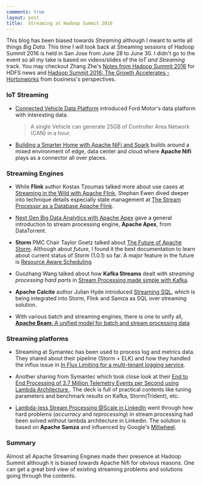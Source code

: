 ```yaml
---
comments: true
layout: post
title:  Streaming at Hadoop Summit 2016
---
```


This blog has been biased towards *Streaming* although I meant to write all things *Big Data*. This time I will look back at Streaming sessions of Hadoop Summit 2016 is held in San Jose from June 28 to June 30.  I didn't go to the event so all my take is based on  videos/slides of the *IoT and Streaming* track. You may checkout Zhang Zhe's [Notes from Hadoop Summit 2016](http://zhe-thoughts.github.io/2016/07/11/Hadoop-Summit/) for HDFS news and [Hadoop Summit 2016: The Growth Accelerates - Hortonworks](http://hortonworks.com/blog/hadoop-summit-2016-growth-accelerates/) from business's perspectives.

### IoT Streaming

* [Connected Vehicle Data Platform](http://www.slideshare.net/HadoopSummit/connected-vehicle-data-platform) introduced Ford Motor's data platform with interesting data. 

	> A single Vehicle can generate 25GB of Controller Area Network (CAN) in a hour. 

* [Building a Smarter Home with Apache NiFi and Spark](http://www.slideshare.net/HadoopSummit/building-a-smarter-home-with-apache-nifi-and-spark) builds around a mixed environment of edge, data center and cloud where **Apache Nifi** plays as a connector all over places. 

### Streaming Engines

* While **Flink** author Kostas Tzoumas talked more about use cases at [Streaming in the Wild with Apache Flink](http://www.slideshare.net/KostasTzoumas/streaming-in-the-wild-with-apache-flink-63790942), Stephan Ewen dived deeper into technique details especially state management at [The Stream Processor as a Database Apache Flink](http://www.slideshare.net/HadoopSummit/the-stream-processor-as-a-database-apache-flink).

* [Next Gen Big Data Analytics with Apache Apex](http://www.slideshare.net/HadoopSummit/next-gen-big-data-analytics-with-apache-apex) gave a general introduction to stream processing engine, **Apache Apex**, from DataTorrent. 

* **Storm** PMC Chair Taylor Goetz talked about [The Future of Apache Storm](http://www.slideshare.net/HadoopSummit/the-future-of-apache-storm-63920895). Although about *future*, I found it the best documentation to learn about current status of Storm (1.0.1) so far. A major feature in the future is [Resource Aware Scheduling](http://www.slideshare.net/HadoopSummit/resource-aware-scheduling-in-apache-spark)

* Guozhang Wang talked about how **Kafka Streams** dealt with *streaming processing hard parts* in [Stream Processing made simple with Kafka]( 
http://www.slideshare.net/HadoopSummit/stream-processing-made-simple-with-kafka).

* **Apache Calcite** author Julian Hyde introduced [Streaming SQL](http://www.slideshare.net/HadoopSummit/streaming-sql-63920557), which is being integrated into Storm, Flink and Samza as SQL over streaming solution.

* With various batch and streaming engines, there is one to unify all, [**Apache Beam**: A unified model for batch and stream processing data](http://www.slideshare.net/HadoopSummit/apache-beam-a-unified-model-for-batch-and-stream-processing-data)

### Streaming platforms

* Streaming at Symantec has been used to process log and metrics data. They shared about their pipeline (Storm + ELK) and how they handled the influx issue in [In Flux Limiting for a multi-tenant logging service](http://www.slideshare.net/HadoopSummit/in-flux-limiting-for-a-multitenant-logging-service).

* Another sharing from Symantec which took close look at their [End to End Processing of 3.7 Million Telemetry Events per Second using Lambda Architecture 
](http://www.slideshare.net/HadoopSummit/end-to-end-processing-of-37-million-telemetry-events-per-second-using-lambda-architecture). The deck is full of practical contents like tuning parameters and benchmark results on Kafka, Storm(Trident), etc.

* [Lambda-less Stream Processing @Scale in LinkedIn]( 
http://www.slideshare.net/HadoopSummit/lambdaless-stream-processing-scale-in-linkedin) went through how hard problems (*accurracy* and *reprocessing*) in stream processing had been solved without lambda architecture in Linkedin. The solution is based on **Apache Samza** and influenced by Google's [Millwheel](http://research.google.com/pubs/pub41378.html).

### Summary

Almost all Apache Streaming Engines made their presence at Hadoop Summit although it is biased towards Apache Nifi for obvious reasons. One can get a great bird view of existing streaming problems and solutions going through the contents. 